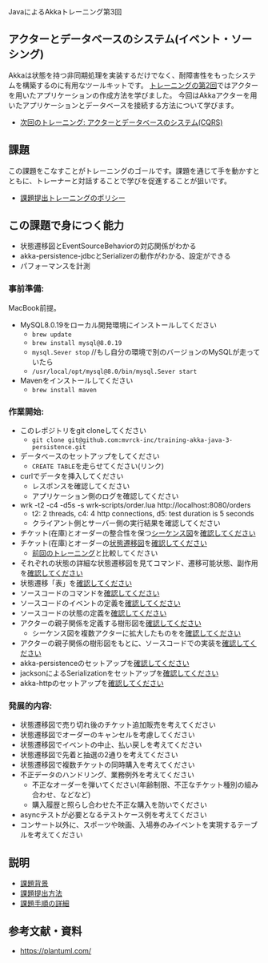 JavaによるAkkaトレーニング第3回 

## アクターとデータベースのシステム(イベント・ソーシング)

Akkaは状態を持つ非同期処理を実装するだけでなく、耐障害性をもったシステムを構築するのに有用なツールキットです。
[トレーニングの第2回](https://github.com/mvrck-inc/training-akka-java-1-preparation)ではアクターを用いたアプリケーションの作成方法を学びました。
今回はAkkaアクターを用いたアプリケーションとデータベースを接続する方法について学びます。


- [次回のトレーニング: アクターとデータベースのシステム(CQRS)](https://github.com/mvrck-inc/training-akka-java-4-cqrs)

## 課題

この課題をこなすことがトレーニングのゴールです。課題を通じて手を動かすとともに、トレーナーと対話することで学びを促進することが狙いです。

- [課題提出トレーニングのポリシー](https://github.com/mvrck-inc/training-akka-java-1-preparation/blob/master/POLICIES.md)

## この課題で身につく能力

- 状態遷移図とEventSourceBehaviorの対応関係がわかる
- akka-persistence-jdbcとSerializerの動作がわかる、設定ができる
- パフォーマンスを計測

### 事前準備:

MacBook前提。

- MySQL8.0.19をローカル開発環境にインストールしてください
  - `brew update`
  - `brew install mysql@8.0.19`
  - `mysql.Sever stop` //もし自分の環境で別のバージョンのMySQLが走っていたら
  - `/usr/local/opt/mysql@8.0/bin/mysql.Sever start`
- Mavenをインストールしてください
  - `brew install maven`

### 作業開始:

- このレポジトリをgit cloneしてください
  - `git clone git@github.com:mvrck-inc/training-akka-java-3-persistence.git`
- データベースのセットアップをしてください
  - `CREATE TABLE`を走らせてください(リンク)
- curlでデータを挿入してください
  - レスポンスを確認してください
  - アプリケーション側のログを確認してください
- wrk -t2 -c4 -d5s -s wrk-scripts/order.lua http://localhost:8080/orders
  - t2: 2 threads, c4: 4 http connections, d5: test duration is 5 seconds
  - クライアント側とサーバー側の実行結果を確認してください
- チケット(在庫)とオーダーの整合性を保つ[シーケンス図](https://plantuml.com/sequence-diagram)を[確認してください](../)
- チケット(在庫)とオーダーの[状態遷移図](https://plantuml.com/state-diagram)を[確認してください](../)
  - [前回のトレーニング](https://github.com/mvrck-inc/training-akka-java-2-actor)と比較してください
- それぞれの状態の詳細な状態遷移図を見てコマンド、遷移可能状態、副作用を[確認してください](../)
- 状態遷移「表」を[確認してください](../)
- ソースコードのコマンドを[確認してください](../)
- ソースコードのイベントの定義を[確認してください](../)
- ソースコードの状態の定義を[確認してください](../)
- アクターの親子関係を定義する樹形図を[確認してください](../)
  - シーケンス図を複数アクターに拡大したものをを[確認してください](../)
- アクターの親子関係の樹形図をもとに、ソースコードでの実装を[確認してください](../)
- akka-persistenceのセットアップを[確認してください](../)
- jacksonによるSerializationをセットアップを[確認してください](../)
- akka-httpのセットアップを[確認してください](../)

### 発展的内容:

- 状態遷移図で売り切れ後のチケット追加販売を考えてください
- 状態遷移図でオーダーのキャンセルを考慮してください
- 状態遷移図でイベントの中止、払い戻しを考えてください
- 状態遷移図で先着と抽選の2通りを考えてください
- 状態遷移図で複数チケットの同時購入を考えてください
- 不正データのハンドリング、業務例外を考えてください
  - 不正なオーダーを弾いてください(年齢制限、不正なチケット種別の組み合わせ、などなど) 
  - 購入履歴と照らし合わせた不正な購入を防いでください
- asyncテストが必要となるテストケース例を考えてください
- コンサート以外に、スポーツや映画、入場券のみイベントを実現するテーブルを考えてください

## 説明

- [課題背景](./BACKGROUND.md)
- [課題提出方法](./SUBMIT.md)
- [課題手順の詳細](./DETAILES.md)

## 参考文献・資料

- https://plantuml.com/